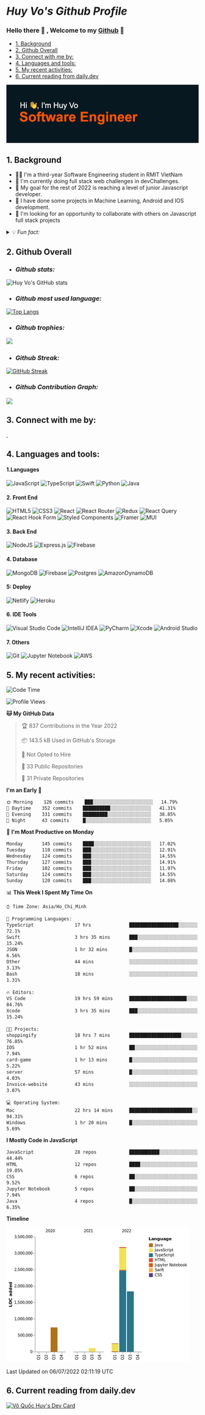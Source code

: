  


# ***Huy Vo's Github Profile***

### Hello there 💪 , Welcome to my  <ins>Github</ins>  👋
  - [1. Background](#1-background)
  - [2. Github Overall](#2-github-overall)
  - [3. Connect with me by:](#3-connect-with-me-by)
  - [4. Languages and tools:](#4-languages-and-tools)
  - [5. My recent activities:](#5-my-recent-activities)
  - [6. Current reading from daily.dev](#6-current-reading-from-dailydev)
 

[![MasterHead](header.png)](https://github.com/bmhuyquoc104)

## 1. Background

- 👨‍💻 I'm a third-year Software Engineering student in RMIT VietNam
- 📖 I'm currently doing full stack web challenges in devChallenges.
- 🎯 My goal for the rest of 2022 is reaching a level of junior Javascript developer.
- 📱 I have done some projects in Machine Learning, Android and IOS development. 
- 👫 I'm looking for an opportunity to collaborate with others on Javascript full stack projects
  
<details> 
    <summary>💡 <em> Fun fact:</em></summary>
     
     🎮 I love `Esport` 
    
     ⚽️ Play `soccer` 
     
     📚 Read `book` 
     
     🎬 Watch `movie`  
     
     🧳 `Traveling`
 </details>
  
 
## 2. Github Overall
- ### *Github stats:*


![Huy Vo's GitHub stats](https://github-readme-stats.vercel.app/api?username=bmhuyquoc104&theme=codeSTACKr&show_icons=true)

- ### *Github most used language:*


[![Top Langs](https://github-readme-stats.vercel.app/api/top-langs/?username=bmhuyquoc104&theme=codeSTACKr&&hide=java,layout=compact)](https://github.com/bmhuyquoc104)

- ### *Github trophies:*


![](https://github-profile-trophy.vercel.app/?username=bmhuyquoc104&theme=dark_lover)

- ### *Github Streak:*

[![GitHub Streak](https://github-readme-streak-stats.herokuapp.com/?user=bmhuyquoc104&theme=calm&hide_border=true&date_format=j%20M%5B%20Y%5D&background=08141C)](https://git.io/streak-stats)

- ### *Github Contribution Graph:*
<img align="center" src="https://activity-graph.herokuapp.com/graph?username=bmhuyquoc104&theme=react-dark"/>

## 3. Connect with me by:
<p align="left">
<a href="https://twitter.com/QucHuyV8" target="blank">
<img align="center" src="https://img.shields.io/badge/Twitter-%231DA1F2.svg?style=for-the-badge&logo=Twitter&logoColor=white" alt=""  />
</a>
<a href="https://www.linkedin.com/in/qu%E1%BB%91c-huy-v%C3%B5-5a2630234/" target="blank"><img align="center" src="https://img.shields.io/badge/linkedin-%230077B5.svg?style=for-the-badge&logo=linkedin&logoColor=white" alt=""  /></a>
<a href="https://www.facebook.com/bmhuyquoc104/" target="blank"><img align="center" src="https://img.shields.io/badge/Facebook-%231877F2.svg?style=for-the-badge&logo=Facebook&logoColor=white" alt="" /></a>
<a href="https://github.com/bmhuyquoc104" target="blank"><img align="center" src="https://img.shields.io/badge/github-%23121011.svg?style=for-the-badge&logo=github&logoColor=white" alt="" /></a>
</p>


## 4. Languages and tools:

#### 1.Languages
![JavaScript](https://img.shields.io/badge/javascript-%23323330.svg?style=for-the-badge&logo=javascript&logoColor=%23F7DF1E)
![TypeScript](https://img.shields.io/badge/typescript-%23007ACC.svg?style=for-the-badge&logo=typescript&logoColor=white)
![Swift](https://img.shields.io/badge/Swift-FA7343?style=for-the-badge&logo=swift&logoColor=white)
![Python](https://img.shields.io/badge/python-3670A0?style=for-the-badge&logo=python&logoColor=ffdd54)
![Java](https://img.shields.io/badge/java-%23ED8B00.svg?style=for-the-badge&logo=java&logoColor=white)
#### 2. Front End
![HTML5](https://img.shields.io/badge/html5-%23E34F26.svg?style=for-the-badge&logo=html5&logoColor=white)
![CSS3](https://img.shields.io/badge/css3-%231572B6.svg?style=for-the-badge&logo=css3&logoColor=white)
![React](https://img.shields.io/badge/react-%2320232a.svg?style=for-the-badge&logo=react&logoColor=%2361DAFB)
![React Router](https://img.shields.io/badge/React_Router-CA4245?style=for-the-badge&logo=react-router&logoColor=white)
![Redux](https://img.shields.io/badge/Redux-593D88?style=for-the-badge&logo=redux&logoColor=white)
![React Query](https://img.shields.io/badge/-React%20Query-FF4154?style=for-the-badge&logo=react%20query&logoColor=white)
![React Hook Form](https://img.shields.io/badge/React%20Hook%20Form-%23EC5990.svg?style=for-the-badge&logo=reacthookform&logoColor=white)
![Styled Components](https://img.shields.io/badge/styled--components-DB7093?style=for-the-badge&logo=styled-components&logoColor=white)
![Framer](https://img.shields.io/badge/Framer-black?style=for-the-badge&logo=framer&logoColor=blue)
![MUI](https://img.shields.io/badge/MUI-%230081CB.svg?style=for-the-badge&logo=mui&logoColor=white)


#### 3. Back End
![NodeJS](https://img.shields.io/badge/node.js-6DA55F?style=for-the-badge&logo=node.js&logoColor=white)
![Express.js](https://img.shields.io/badge/express.js-%23404d59.svg?style=for-the-badge&logo=express&logoColor=%2361DAFB)
![Firebase](https://img.shields.io/badge/firebase-%23039BE5.svg?style=for-the-badge&logo=firebase)
#### 4. Database 
![MongoDB](https://img.shields.io/badge/MongoDB-%234ea94b.svg?style=for-the-badge&logo=mongodb&logoColor=white)
![Firebase](https://img.shields.io/badge/firebase-%23039BE5.svg?style=for-the-badge&logo=firebase)
![Postgres](https://img.shields.io/badge/postgres-%23316192.svg?style=for-the-badge&logo=postgresql&logoColor=white)
![AmazonDynamoDB](https://img.shields.io/badge/Amazon%20DynamoDB-4053D6?style=for-the-badge&logo=Amazon%20DynamoDB&logoColor=white)

#### 5: Deploy
![Netlify](https://img.shields.io/badge/Netlify-00C7B7?style=for-the-badge&logo=netlify&logoColor=white)
![Heroku](https://img.shields.io/badge/Heroku-430098?style=for-the-badge&logo=heroku&logoColor=white)
#### 6. IDE Tools
![Visual Studio Code](https://img.shields.io/badge/Visual%20Studio%20Code-0078d7.svg?style=for-the-badge&logo=visual-studio-code&logoColor=white)
![IntelliJ IDEA](https://img.shields.io/badge/IntelliJIDEA-000000.svg?style=for-the-badge&logo=intellij-idea&logoColor=white)
![PyCharm](https://img.shields.io/badge/pycharm-143?style=for-the-badge&logo=pycharm&logoColor=black&color=black&labelColor=green)
![Xcode](https://img.shields.io/badge/Xcode-007ACC?style=for-the-badge&logo=Xcode&logoColor=white)
![Android Studio](https://img.shields.io/badge/Android%20Studio-3DDC84.svg?style=for-the-badge&logo=android-studio&logoColor=white)

#### 7. Others
 ![Git](https://img.shields.io/badge/git%20-%23F05032.svg?&style=for-the-badge&logo=git&logoColor=white)
![Jupyter Notebook](https://img.shields.io/badge/jupyter-%23FA0F00.svg?style=for-the-badge&logo=jupyter&logoColor=white)
![AWS](https://img.shields.io/badge/AWS-%23FF9900.svg?style=for-the-badge&logo=amazon-aws&logoColor=white)




## 5. My recent activities:
<!--START_SECTION:waka-->
![Code Time](http://img.shields.io/badge/Code%20Time-0%20secs-blue)

![Profile Views](http://img.shields.io/badge/Profile%20Views-0-blue)

**🐱 My GitHub Data** 

> 🏆 837 Contributions in the Year 2022
 > 
> 📦 143.5 kB Used in GitHub's Storage 
 > 
> 🚫 Not Opted to Hire
 > 
> 📜 33 Public Repositories 
 > 
> 🔑 31 Private Repositories  
 > 
**I'm an Early 🐤** 

```text
🌞 Morning    126 commits    ███░░░░░░░░░░░░░░░░░░░░░░   14.79% 
🌆 Daytime    352 commits    ██████████░░░░░░░░░░░░░░░   41.31% 
🌃 Evening    331 commits    █████████░░░░░░░░░░░░░░░░   38.85% 
🌙 Night      43 commits     █░░░░░░░░░░░░░░░░░░░░░░░░   5.05%

```
📅 **I'm Most Productive on Monday** 

```text
Monday       145 commits    ████░░░░░░░░░░░░░░░░░░░░░   17.02% 
Tuesday      110 commits    ███░░░░░░░░░░░░░░░░░░░░░░   12.91% 
Wednesday    124 commits    ███░░░░░░░░░░░░░░░░░░░░░░   14.55% 
Thursday     127 commits    ███░░░░░░░░░░░░░░░░░░░░░░   14.91% 
Friday       102 commits    ███░░░░░░░░░░░░░░░░░░░░░░   11.97% 
Saturday     124 commits    ███░░░░░░░░░░░░░░░░░░░░░░   14.55% 
Sunday       120 commits    ███░░░░░░░░░░░░░░░░░░░░░░   14.08%

```


📊 **This Week I Spent My Time On** 

```text
⌚︎ Time Zone: Asia/Ho_Chi_Minh

💬 Programming Languages: 
TypeScript               17 hrs              ██████████████████░░░░░░░   72.1% 
Swift                    3 hrs 35 mins       ███░░░░░░░░░░░░░░░░░░░░░░   15.24% 
JSON                     1 hr 32 mins        █░░░░░░░░░░░░░░░░░░░░░░░░   6.56% 
Other                    44 mins             ░░░░░░░░░░░░░░░░░░░░░░░░░   3.13% 
Bash                     18 mins             ░░░░░░░░░░░░░░░░░░░░░░░░░   1.31%

🔥 Editors: 
VS Code                  19 hrs 59 mins      █████████████████████░░░░   84.76% 
Xcode                    3 hrs 35 mins       ███░░░░░░░░░░░░░░░░░░░░░░   15.24%

🐱‍💻 Projects: 
shoppingify              18 hrs 7 mins       ███████████████████░░░░░░   76.85% 
IOS                      1 hr 52 mins        ██░░░░░░░░░░░░░░░░░░░░░░░   7.94% 
card-game                1 hr 13 mins        █░░░░░░░░░░░░░░░░░░░░░░░░   5.22% 
server                   57 mins             █░░░░░░░░░░░░░░░░░░░░░░░░   4.03% 
Invoice-website          43 mins             ░░░░░░░░░░░░░░░░░░░░░░░░░   3.07%

💻 Operating System: 
Mac                      22 hrs 14 mins      ███████████████████████░░   94.31% 
Windows                  1 hr 20 mins        █░░░░░░░░░░░░░░░░░░░░░░░░   5.69%

```

**I Mostly Code in JavaScript** 

```text
JavaScript               28 repos            ███████████░░░░░░░░░░░░░░   44.44% 
HTML                     12 repos            ████░░░░░░░░░░░░░░░░░░░░░   19.05% 
CSS                      6 repos             ██░░░░░░░░░░░░░░░░░░░░░░░   9.52% 
Jupyter Notebook         5 repos             ██░░░░░░░░░░░░░░░░░░░░░░░   7.94% 
Java                     4 repos             █░░░░░░░░░░░░░░░░░░░░░░░░   6.35%

```


**Timeline**

![Chart not found](https://raw.githubusercontent.com/bmhuyquoc104/bmhuyquoc104/main/charts/bar_graph.png) 


 Last Updated on 06/07/2022 02:11:19 UTC
<!--END_SECTION:waka-->

## 6. Current reading from daily.dev

<a href="https://app.daily.dev/bmhuyquoc104"><img src="https://api.daily.dev/devcards/59f493b6ce864ce79fd3aceaaf460465.png?r=koc" width="350" alt="Võ Quốc Huy's Dev Card"/></a>



